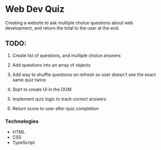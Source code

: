 # Web Dev Quiz

Creating a website to ask multiple choice questions about web development, and return the total to the user at the end.

## TODO:

1. Create list of questions, and multiple choice answers

2. Add questions into an array of objects

3. Add way to shuffle questions on refresh so user doesn't see the exact same quiz twice

4. Start to create UI in the DOM

5. Implement quiz logic to track correct answers

6. Return score to user after quiz completion

### Technologies

- HTML
- CSS
- TypeScript
